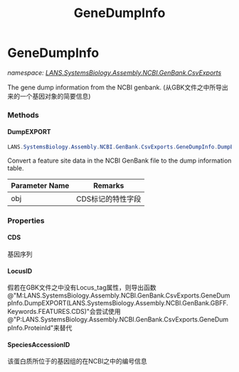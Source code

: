 ﻿---
title: GeneDumpInfo
---

# GeneDumpInfo
_namespace: [LANS.SystemsBiology.Assembly.NCBI.GenBank.CsvExports](N-LANS.SystemsBiology.Assembly.NCBI.GenBank.CsvExports.html)_

The gene dump information from the NCBI genbank.
 (从GBK文件之中所导出来的一个基因对象的简要信息)

### Methods

#### DumpEXPORT
```csharp
LANS.SystemsBiology.Assembly.NCBI.GenBank.CsvExports.GeneDumpInfo.DumpEXPORT(LANS.SystemsBiology.Assembly.NCBI.GenBank.GBFF.Keywords.FEATURES.CDS)
```
Convert a feature site data in the NCBI GenBank file to the dump information table.

|Parameter Name|Remarks|
|--------------|-------|
|obj|CDS标记的特性字段|




### Properties

#### CDS
基因序列
#### LocusID
假若在GBK文件之中没有Locus_tag属性，则导出函数@"M:LANS.SystemsBiology.Assembly.NCBI.GenBank.CsvExports.GeneDumpInfo.DumpEXPORT(LANS.SystemsBiology.Assembly.NCBI.GenBank.GBFF.Keywords.FEATURES.CDS)"会尝试使用@"P:LANS.SystemsBiology.Assembly.NCBI.GenBank.CsvExports.GeneDumpInfo.ProteinId"来替代
#### SpeciesAccessionID
该蛋白质所位于的基因组的在NCBI之中的编号信息

